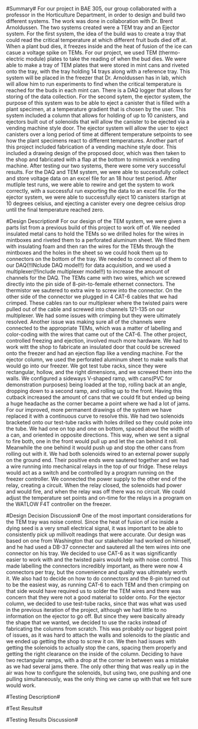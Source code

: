 #Summary#
For our project in BAE 305, our group collaborated with a professor in the Horticulture Department, in order to design and build two different systems. The work was done in collaboration with Dr. Brent Arnoldussen. The two systems created were a TEM tray and an Ejector system. For the first system, the idea of the build was to create a tray that could read the critical temperature at which different fruit buds died off at. When a plant bud dies, it freezes inside and the heat of fusion of the ice can casue a voltage spike on TEMs. For our project, we used TEM (thermo-electric module) plates to take the reading of when the bud dies. We were able to make a tray of TEM plates that were stored in mint cans and riveted onto the tray, with the tray holding 14 trays along with a reference tray. This system will be placed in the freezer that Dr. Arnoldussen has in lab, which will allow him to run experiments to find when the critical temperature is reached for the buds in each mint can. There is a DAQ logger that allows for storing of the data collection. 
  For the second sytem, the ejector system, the purpose of this system was to be able to eject a canister that is filled with a plant specimen, at a temperature gradient that is chosen by the user. This system included a column that allows for holding of up to 10 canisters, and ejectors built out of solenoids that will allow the canister to be ejected via a vending machine style door. The ejector system will allow the user to eject canisters over a long period of time at different temperature setpoints to see how the plant specimens react to different temperatures. 
  Another part of this project included fabrication of a vending machine style door. This included a drawing design of the proposed door, which was then taken to the shop and fabricated with a flap at the bottom to mimmick a vending machine. 
  After testing our two systems, there were some very successful results. For the DAQ and TEM system, we were able to successfully collect and store voltage data on an excel file for an 18 hour test period. After mutliple test runs, we were able to rewire and get the system to work correctly, with a successful run exporting the data to an excel file. For the ejector system, we were able to successfully eject 10 canisters startign at 10 degrees celsius, and ejecting a canister every one degree celsius drop until the final temperature reached zero. 

#Design Description#
  For our design of the TEM system, we were given a parts list from a previous build of this project to work off of. We needed insulated metal cans to hold the TEMs so we drilled holes for the wires in mintboxes and riveted them to a perforated aluminum sheet. We filled them with insulating foam and then ran the wires for the TEMs through the mintboxes and the holes in the sheet so we could hook them up to connectors on the bottom of the tray. We needed to connect all of them to our DAQ(!!INclude DAQ model!!) for data acquisition, and we used a multiplexer(!!include multiplexer model!!) to increase the amount of channels for the DAQ. The TEMs came with two wires, which we screwed directly into the pin side of 8-pin-to-female ethernet connectors. The thermistor we sautered to extra wire to screw into the connector. On the other side of the connector we plugged in 4 CAT-6 cables that we had crimped. These cables ran to our multiplexer where the twisted pairs were pulled out of the cable and screwed into channels 121-135 on our multiplexer. We had some issues with crimping but they were ultimately resolved. Another issue was making sure all of the channels were connected to the appropriate TEMs, which was a matter of labelling and color-coding with the wires that came out of the CAT-6.
	The other project, controlled freezing and ejection, involved much more hardware. We had to work witt the shop to fabricate an insulated door that could be screwed onto the freezer and had an ejection flap like a vending machine. For the ejector column, we used the perforated aluminum sheet to make walls that would go into our freezer. We got test tube racks, since they were rectangular, hollow, and the right dimensions, and we screwed them into the walls. We configured a sideways V-shaped ramp, with cans(PVC for demonstration purposes) being loaded at the top, rolling back at an angle, dropping down to a second ramp, and rolling up to the front. Having this cutback increased the amount of cans that we could fit but ended up being a huge headache as the corner became a point where we had a lot of jams. For our improved, more permanent drawings of the system we have replaced it with a continuous curve to resolve this. 
  	We had two solenoids bracketed onto our test-tube racks with holes drilled so they could poke into the tube. We had one on top and one on bottom, spaced about the width of a can, and oriented in opposite directions. This way, when we sent a signal to fire both, one in the front would pull up and let the can behind it roll. Meanwhile the one behind it would push up and stop the other cans from rolling out with it. We had both solenoids wired to an external power supply on the ground end. Their positive ends were sautered together and we had a wire running into mechanical relays in the top of our fridge. These relays would act as a switch and be controlled by a program running on the freezer controller. We connected the power supply to the other end of the relay, creating a circuit. When the relay closed, the solenoids had power and would fire, and when the relay was off there was no circuit. We could adjust the temperature set points and on-time for the relays in a program on the WATLOW F4T controller on the freezer.


#Design Decision Discussion#
	One of the most important considerations for the TEM tray was noise control. Since the heat of fusion of ice inside a dying seed is a very small electrical signal, it was important to be able to consistently pick up millivolt readings that were accurate. Our design was based on one from Washington that our stakeholder had worked on himself, and he had used a DB-37 connecter and sautered all the tem wires into one connector on his tray. We decided to use CAT-6 as it was significantly easier to work with and the twisted pairs would help with noise control. This made labelling the connectors incredibly important, as there were now 4 connectors per tray, but the convenience and quality was ultimately worth it. We also had to decide on how to do connectors and the 8-pin turned out to be the easiest way, as running CAT-6 to each TEM and then crimping on that side would have required us to solder the TEM wires and there was concern that they were not  a good material to solder onto. 
	For the ejector column, we decided to use test-tube racks, since that was what was used in the previous iteration of the project, although we had little to no information on the ejector to go off. But since they were basically already the shape that we wanted, we decided to use the racks instead of fabricating the columns from scratch. This was probably our biggest point of issues, as it was hard to attach the walls and solenoids to the plastic and we ended up getting the shop to screw it on. We then had issues with getting the solenoids to actually stop the cans, spacing them properly and getting the right clearance on the inside of the column. Deciding to have two rectangular ramps, with a drop at the corner in between was a mistake as we had several jams there. The only other thing that was really up in the air was how to configure the solenoids, but using two, one pushing and one pulling simultaneously, was the only thing we came up with that we felt sure would work. 

#Testing Description#

#Test Results# 

#Testing Results Discussion#
